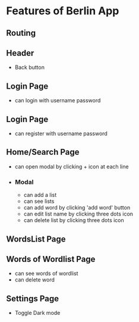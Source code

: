 # Features of Berlin App

## Routing

## Header
 - Back button

## Login Page
 - can login with username password
## Login Page
 - can register with username password

## Home/Search Page
 - can open modal by clicking + icon at each line
 
 - ### Modal
   - can add a list
   - can see lists
   - can add word by clicking 'add word' button
   - can edit list name by clicking three dots icon
   - can delete list by clicking three dots icon

## WordsList Page

## Words of Wordlist Page
  - can see words of wordlist
  - can delete word

## Settings Page
 - Toggle Dark mode